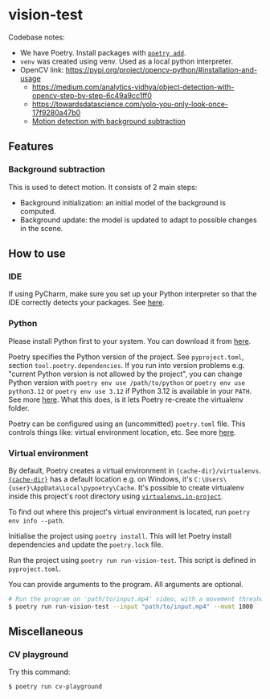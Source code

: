 # vision-test

Codebase notes:
- We have Poetry. Install packages with [`poetry add`](https://python-poetry.org/docs/cli/#add).
- `venv` was created using venv. Used as a local python interpreter.
- OpenCV link: https://pypi.org/project/opencv-python/#installation-and-usage
  - https://medium.com/analytics-vidhya/object-detection-with-opencv-step-by-step-6c49a9cc1ff0
  - https://towardsdatascience.com/yolo-you-only-look-once-17f9280a47b0
  - [Motion detection with background subtraction](https://docs.opencv.org/4.x/d1/dc5/tutorial_background_subtraction.html)

## Features

### Background subtraction

This is used to detect motion. It consists of 2 main steps:
- Background initialization: an initial model of the background is computed.
- Background update: the model is updated to adapt to possible changes in the scene.

## How to use

### IDE

If using PyCharm, make sure you set up your Python interpreter so that the IDE correctly detects your packages. See [here](https://www.jetbrains.com/help/pycharm/package-installation-issues.html#terminal).

### Python

Please install Python first to your system. You can download it from [here](https://www.python.org/downloads/).

Poetry specifies the Python version of the project. See `pyproject.toml`, section `tool.poetry.dependencies`. If you run into version problems e.g. "current Python version is not allowed by the project", you can change Python version with `poetry env use /path/to/python` or `poetry env use python3.12` or `poetry env use 3.12` if Python 3.12 is available in your `PATH`. See more [here](https://python-poetry.org/docs/managing-environments/). What this does, is it lets Poetry re-create the virtualenv folder.

Poetry can be configured using an (uncommitted) `poetry.toml` file. This controls things like: virtual environment location, etc. See more [here](https://python-poetry.org/docs/configuration).

### Virtual environment

By default, Poetry creates a virtual environment in `{cache-dir}/virtualenvs`. [`{cache-dir}`](https://python-poetry.org/docs/configuration/#cache-dir) has a default location e.g. on Windows, it's `C:\Users\{user}\AppData\Local\pypoetry\Cache`. It's possible to create virtualenv inside this project's root directory using [`virtualenvs.in-project`](https://python-poetry.org/docs/configuration/#virtualenvsin-project).

To find out where this project's virtual environment is located, run `poetry env info --path`.

Initialise the project using `poetry install`. This will let Poetry install dependencies and update the `poetry.lock` file.

Run the project using `poetry run run-vision-test`. This script is defined in `pyproject.toml`.

You can provide arguments to the program. All arguments are optional.

```bash
# Run the program on 'path/to/input.mp4' video, with a movement threshold of 1000.
$ poetry run run-vision-test --input "path/to/input.mp4" --mvmt 1000
```

## Miscellaneous

### CV playground

Try this command:

```bash
$ poetry run cv-playground
```
